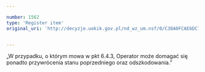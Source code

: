 ```yaml
---

number: 1562
type: 'Register item'
original_uri: 'http://decyzje.uokik.gov.pl/nd_wz_um.nsf/0/C38A0FCAE6DC7A8DC125756A00435B3F?OpenDocument'


---
```


„W przypadku, o którym mowa w pkt 6.4.3, Operator może domagać się ponadto przywrócenia stanu poprzedniego oraz odszkodowania.”
